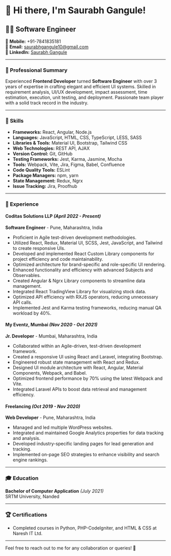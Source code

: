 # 👋 Hi there, I'm Saurabh Gangule!

## 👨‍💻 Software Engineer

📱 **Mobile:** +91-7841835181  
📧 **Email:** [saurabhgangule10@gmail.com](mailto:saurabhgangule10@gmail.com)  
🔗 **LinkedIn:** [Saurabh Gangule](https://linkedin.com/in/the-saurabh-gangule)

---

### 📝 Professional Summary

Experienced **Frontend Developer** turned **Software Engineer** with over 3 years of expertise in crafting elegant and efficient UI systems. Skilled in requirement analysis, UI/UX development, impact assessment, time estimation, execution, unit testing, and deployment. Passionate team player with a solid track record in the industry.

---

### 🚀 Skills

- **Frameworks:** React, Angular, Node.js
- **Languages:** JavaScript, HTML, CSS, TypeScript, LESS, SASS
- **Libraries & Tools:** Material UI, Bootstrap, Tailwind CSS
- **Web Technologies:** REST API, AJAX
- **Version Control:** Git, GitHub
- **Testing Frameworks:** Jest, Karma, Jasmine, Mocha
- **Tools:** Webpack, Vite, Jira, Figma, Babel, Confluence
- **Code Quality Tools:** ESLint
- **Package Managers:** npm, yarn
- **State Management:** Redux, Ngrx
- **Issue Tracking:** Jira, Proofhub

---

### 💼 Experience

#### Coditas Solutions LLP  *(April 2022 - Present)*  
**Software Engineer** - Pune, Maharashtra, India

- Proficient in Agile test-driven development methodologies.
- Utilized React, Redux, Material UI, SCSS, Jest, JavaScript, and Tailwind to create responsive UIs.
- Developed and implemented React Custom Library components for project efficiency and code maintainability.
- Optimized architecture for brand-specific and role-specific UI rendering.
- Enhanced functionality and efficiency with advanced Subjects and Observables.
- Created Angular & Ngrx Library components to streamline data management.
- Integrated React TradingView Library for visualizing stock data.
- Optimized API efficiency with RXJS operators, reducing unnecessary API calls.
- Implemented Jest and Karma testing frameworks, reducing manual QA workload by 40%.

#### My Eventz, Mumbai *(Nov 2020 - Oct 2021)*  
**Jr. Developer** - Mumbai, Maharashtra, India

- Collaborated within an Agile-driven, test-driven development framework.
- Created a responsive UI using React and Laravel, integrating Bootstrap.
- Engineered robust state management with React and Redux.
- Designed UI module architecture with React, Angular, Material Components, Webpack, and Babel.
- Optimized frontend performance by 70% using the latest Webpack and Vite.
- Integrated Laravel APIs to boost data retrieval and management efficiency.

#### Freelancing *(Oct 2019 - Nov 2020)*  
**Web Developer** - Pune, Maharashtra, India

- Managed and led multiple WordPress websites.
- Integrated and maintained Google Analytics properties for data tracking and analysis.
- Developed industry-specific landing pages for lead generation and tracking.
- Implemented on-page SEO strategies to enhance visibility and search engine rankings.

---

### 🎓 Education

**Bachelor of Computer Application** *(July 2021)*  
SRTM University, Nanded

---

### 🏆 Certifications

- Completed courses in Python, PHP-CodeIgniter, and HTML & CSS at Naresh IT Ltd.

---

Feel free to reach out to me for any collaboration or queries! 🚀
